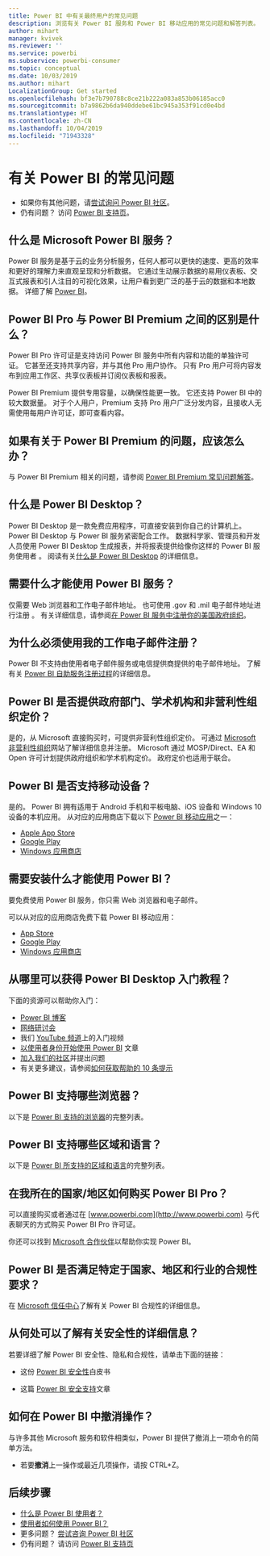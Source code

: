 ```yaml
---
title: Power BI 中有关最终用户的常见问题
description: 浏览有关 Power BI 服务和 Power BI 移动应用的常见问题和解答列表。
author: mihart
manager: kvivek
ms.reviewer: ''
ms.service: powerbi
ms.subservice: powerbi-consumer
ms.topic: conceptual
ms.date: 10/03/2019
ms.author: mihart
LocalizationGroup: Get started
ms.openlocfilehash: bf3e7b790788c8ce21b222a083a853b06185acc0
ms.sourcegitcommit: b7a9862b6da940ddebe61bc945a353f91cd0e4bd
ms.translationtype: HT
ms.contentlocale: zh-CN
ms.lasthandoff: 10/04/2019
ms.locfileid: "71943328"
---
```

# <a name="frequently-asked-questions-about-power-bi"></a>有关 Power BI 的常见问题

* 如果你有其他问题，请[尝试询问 Power BI 社区](http://community.powerbi.com/)。
* 仍有问题？ 访问 [Power BI 支持页](https://powerbi.microsoft.com/support/)。

## <a name="what-is-the-microsoft-power-bi-service"></a>什么是 Microsoft Power BI 服务？

Power BI 服务是基于云的业务分析服务，任何人都可以更快的速度、更高的效率和更好的理解力来直观呈现和分析数据。 它通过生动展示数据的易用仪表板、交互式报表和引人注目的可视化效果，让用户看到更广泛的基于云的数据和本地数据。 详细了解 [Power BI](../power-bi-overview.md)。

## <a name="whats-the-difference-between-power-bi-pro-and-power-bi-premium"></a>Power BI Pro 与 Power BI Premium 之间的区别是什么？

Power BI Pro 许可证是支持访问 Power BI 服务中所有内容和功能的单独许可证。 它甚至还支持共享内容，并与其他 Pro 用户协作。 只有 Pro 用户可将内容发布到应用工作区、共享仪表板并订阅仪表板和报表。

Power BI Premium 提供专用容量，以确保性能更一致。 它还支持 Power BI 中的较大数据量。 对于个人用户，Premium 支持 Pro 用户广泛分发内容，且接收人无需使用每用户许可证，即可查看内容。

## <a name="what-if-i-have-questions-about-power-bi-premium"></a>如果有关于 Power BI Premium 的问题，应该怎么办？

与 Power BI Premium 相关的问题，请参阅 [Power BI Premium 常见问题解答](../service-premium-faq.md)。

## <a name="what-is-power-bi-desktop"></a>什么是 Power BI Desktop？

Power BI Desktop 是一款免费应用程序，可直接安装到你自己的计算机上。 Power BI Desktop 与 Power BI 服务紧密配合工作。  数据科学家、管理员和开发人员使用 Power BI Desktop 生成报表，并将报表提供给像你这样的 Power BI 服务使用者  。 阅读有关[什么是 Power BI Desktop](../desktop-what-is-desktop.md) 的详细信息。

## <a name="what-do-i-need-to-use-the-power-bi-service"></a>需要什么才能使用 Power BI 服务？

仅需要 Web 浏览器和工作电子邮件地址。 也可使用 .gov 和 .mil 电子邮件地址进行注册   。 有关详细信息，请参阅[在 Power BI 服务中注册你的美国政府组织](../service-govus-signup.md)。

## <a name="why-do-i-have-to-sign-up-with-my-work-email"></a>为什么必须使用我的工作电子邮件注册？

Power BI 不支持由使用者电子邮件服务或电信提供商提供的电子邮件地址。 了解有关 [Power BI 自助服务注册过程](../service-self-service-signup-for-power-bi.md)的详细信息。

## <a name="is-government-academic-and-nonprofit-pricing-available-for-power-bi"></a>Power BI 是否提供政府部门、学术机构和非营利性组织定价？

是的，从 Microsoft 直接购买时，可提供非营利性组织定价。 可通过 [Microsoft 非营利性组织](https://www.microsoft.com/nonprofits/power-bi)网站了解详细信息并注册。 Microsoft 通过 MOSP/Direct、EA 和 Open 许可计划提供政府组织和学术机构定价。 政府定价也适用于联合。

## <a name="does-power-bi-support-mobile-devices"></a>Power BI 是否支持移动设备？

是的。 Power BI 拥有适用于 Android 手机和平板电脑、iOS 设备和 Windows 10 设备的本机应用。 从对应的应用商店下载以下 [Power BI 移动应用](https://powerbi.microsoft.com/mobile)之一：  

* [Apple App Store](http://go.microsoft.com/fwlink/?LinkId=526218)
* [Google Play](http://go.microsoft.com/fwlink/?LinkID=544867&clcid=0x409)
* [Windows 应用商店](http://go.microsoft.com/fwlink/?LinkId=526478)

## <a name="what-do-i-need-to-install-to-use-power-bi"></a>需要安装什么才能使用 Power BI？

要免费使用 Power BI 服务，你只需 Web 浏览器和电子邮件。

可以从对应的应用商店免费下载 Power BI 移动应用：

* [App Store](http://go.microsoft.com/fwlink/?LinkId=526218)
* [Google Play](http://go.microsoft.com/fwlink/?LinkID=544867&clcid=0x409)
* [Windows 应用商店](http://go.microsoft.com/fwlink/?LinkId=526478)

## <a name="where-do-i-get-started-with-power-bi"></a>从哪里可以获得 Power BI Desktop 入门教程？

下面的资源可以帮助你入门：

* [Power BI 博客](http://blogs.msdn.com/b/powerbi/)
* [网络研讨会](../webinars.md)
* 我们 [YouTube 频道](https://www.youtube.com/user/mspowerbi)上的入门视频
* [以使用者身份开始使用 Power BI](power-bi-consumer-landing.md) 文章 
* [加入我们的社区](https://community.powerbi.com/)并提出问题
* 有关更多建议，请参阅[如何获取帮助的 10 条提示](../service-tips-for-finding-help.md)

## <a name="what-browsers-does-power-bi-support"></a>Power BI 支持哪些浏览器？

以下是 [Power BI 支持的浏览器](../service-browser-support.md)的完整列表。

## <a name="what-regions-and-languages-does-power-bi-support"></a>Power BI 支持哪些区域和语言？

以下是 [Power BI 所支持的区域和语言](../supported-languages-countries-regions.md)的完整列表。

## <a name="how-can-i-buy-power-bi-pro-in-my-country"></a>在我所在的国家/地区如何购买 Power BI Pro？

可以直接购买或者通过在 [www.powerbi.com](http://www.powerbi.com) 与代表聊天的方式购买 Power BI Pro 许可证。

你还可以找到 [Microsoft 合作伙伴](https://partner.microsoft.com/)以帮助你实现 Power BI。

## <a name="does-power-bi-meet-national-regional-and-industry-specific-compliance-requirements"></a>Power BI 是否满足特定于国家、地区和行业的合规性要求？

在 [Microsoft 信任中心](http://go.microsoft.com/fwlink/?LinkId=785324)了解有关 Power BI 合规性的详细信息。

## <a name="where-can-i-learn-more-about-security"></a>从何处可以了解有关安全性的详细信息？

若要详细了解 Power BI 安全性、隐私和合规性，请单击下面的链接：

* 这份 [Power BI 安全性](http://go.microsoft.com/fwlink/?LinkId=829185)白皮书

* 这篇 [Power BI 安全支持](../service-admin-power-bi-security.md)文章

## <a name="how-do-i-undo-in-power-bi"></a>如何在 Power BI 中撤消操作？

与许多其他 Microsoft 服务和软件相类似，Power BI 提供了撤消上一项命令的简单方法。

* 若要**撤消**上一操作或最近几项操作，请按 CTRL+Z。

## <a name="next-steps"></a>后续步骤

* [什么是 Power BI 使用者？](end-user-consumer.md)
* [使用者如何使用 Power BI？](end-user-reading-view.md)
* 更多问题？ [尝试咨询 Power BI 社区](http://community.powerbi.com/)
* 仍有问题？ 请访问 [Power BI 支持页](https://powerbi.microsoft.com/support/)
